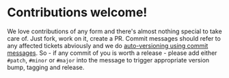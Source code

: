 # Contributions welcome!

We love contributions of any form and there's almost nothing special to take care of. Just fork, work on it, create a PR. Commit messages should refer to any affected tickets abviously and we do [auto-versioning using commit messages](https://github.com/anothrNick/github-tag-action). So - if any commit of you is worth a release - please add either `#patch`, `#minor` or `#major` into the message to trigger appropriate version bump, tagging and release. 
